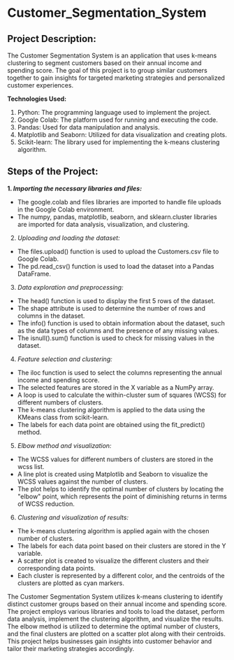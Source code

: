 # Customer_Segmentation_System

## Project Description:

The Customer Segmentation System is an application that uses k-means clustering to segment customers based on their annual income and spending score. The goal of this project is to group similar customers together to gain insights for targeted marketing strategies and personalized customer experiences.

**Technologies Used:**

1. Python: The programming language used to implement the project.
2. Google Colab: The platform used for running and executing the code.
3. Pandas: Used for data manipulation and analysis.
4. Matplotlib and Seaborn: Utilized for data visualization and creating plots.
5. Scikit-learn: The library used for implementing the k-means clustering algorithm.

## Steps of the Project:

**1. _Importing the necessary libraries and files:_**
  * The google.colab and files libraries are imported to handle file uploads in the Google Colab environment.
  * The numpy, pandas, matplotlib, seaborn, and sklearn.cluster libraries are imported for data analysis, visualization, and clustering.

2. _Uploading and loading the dataset:_
  * The files.upload() function is used to upload the Customers.csv file to Google Colab.
  * The pd.read_csv() function is used to load the dataset into a Pandas DataFrame.

3. _Data exploration and preprocessing:_
  * The head() function is used to display the first 5 rows of the dataset.
  * The shape attribute is used to determine the number of rows and columns in the dataset.
  * The info() function is used to obtain information about the dataset, such as the data types of columns and the presence of any missing values.
  * The isnull().sum() function is used to check for missing values in the dataset.

4. _Feature selection and clustering:_
  * The iloc function is used to select the columns representing the annual income and spending score.
  * The selected features are stored in the X variable as a NumPy array.
  * A loop is used to calculate the within-cluster sum of squares (WCSS) for different numbers of clusters.
  * The k-means clustering algorithm is applied to the data using the KMeans class from scikit-learn.
  * The labels for each data point are obtained using the fit_predict() method.

5. _Elbow method and visualization:_
  * The WCSS values for different numbers of clusters are stored in the wcss list.
  * A line plot is created using Matplotlib and Seaborn to visualize the WCSS values against the number of clusters.
  * The plot helps to identify the optimal number of clusters by locating the "elbow" point, which represents the point of diminishing returns in terms of WCSS reduction.

6. _Clustering and visualization of results:_
  * The k-means clustering algorithm is applied again with the chosen number of clusters.
  * The labels for each data point based on their clusters are stored in the Y variable.
  * A scatter plot is created to visualize the different clusters and their corresponding data points.
  * Each cluster is represented by a different color, and the centroids of the clusters are plotted as cyan markers.

The Customer Segmentation System utilizes k-means clustering to identify distinct customer groups based on their annual income and spending score. The project employs various libraries and tools to load the dataset, perform data analysis, implement the clustering algorithm, and visualize the results. The elbow method is utilized to determine the optimal number of clusters, and the final clusters are plotted on a scatter plot along with their centroids. This project helps businesses gain insights into customer behavior and tailor their marketing strategies accordingly.
